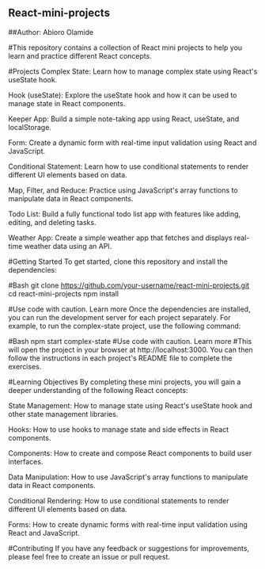 ## React-mini-projects

##Author: Abioro Olamide

#This repository contains a collection of React mini projects to help you learn and practice different React concepts.

#Projects
Complex State: Learn how to manage complex state using React's useState hook.

Hook (useState): Explore the useState hook and how it can be used to manage state in React components.

Keeper App: Build a simple note-taking app using React, useState, and localStorage.

Form: Create a dynamic form with real-time input validation using React and JavaScript.

Conditional Statement: Learn how to use conditional statements to render different UI elements based on data.

Map, Filter, and Reduce: Practice using JavaScript's array functions to manipulate data in React components.

Todo List: Build a fully functional todo list app with features like adding, editing, and deleting tasks.

Weather App: Create a simple weather app that fetches and displays real-time weather data using an API.

#Getting Started
To get started, clone this repository and install the dependencies:

#Bash
git clone https://github.com/your-username/react-mini-projects.git
cd react-mini-projects
npm install

#Use code with caution. Learn more
Once the dependencies are installed, you can run the development server for each project separately. For example, to run the complex-state project, use the following command:

#Bash
npm start complex-state
#Use code with caution. Learn more
#This will open the project in your browser at http://localhost:3000. You can then follow the instructions in each project's README file to complete the exercises.

#Learning Objectives
By completing these mini projects, you will gain a deeper understanding of the following React concepts:

State Management: How to manage state using React's useState hook and other state management libraries.

Hooks: How to use hooks to manage state and side effects in React components.

Components: How to create and compose React components to build user interfaces.

Data Manipulation: How to use JavaScript's array functions to manipulate data in React components.

Conditional Rendering: How to use conditional statements to render different UI elements based on data.

Forms: How to create dynamic forms with real-time input validation using React and JavaScript.

#Contributing
If you have any feedback or suggestions for improvements, please feel free to create an issue or pull request.
